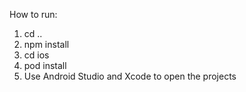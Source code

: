 How to run:

1. cd ..
2. npm install
3. cd ios
4. pod install
5. Use Android Studio and Xcode to open the projects